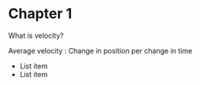 # Chapter 1
What is velocity?

Average velocity
:
Change in position per change in time

- List item
- List item

<!--stackedit_data:
eyJoaXN0b3J5IjpbMTEwNTQ1NDE0NiwxNzMyNzE0MTMzLDI0Nz
Y1NjU1LC0xMjYxNDkzNV19
-->
